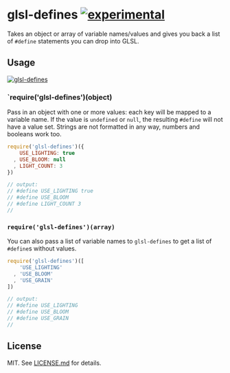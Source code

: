# glsl-defines [![experimental](http://hughsk.github.io/stability-badges/dist/experimental.svg)](http://github.com/hughsk/stability-badges) #

Takes an object or array of variable names/values and gives you back a list of `#define` statements you can drop into GLSL.

## Usage ##

[![glsl-defines](https://nodei.co/npm/glsl-defines.png?mini=true)](https://nodei.co/npm/glsl-defines)

### `require('glsl-defines')(object) ###

Pass in an object with one or more values: each key will be mapped to a
variable name. If the value is `undefined` or `null`, the resulting `#define`
will not have a value set. Strings are not formatted in any way, numbers
and booleans work too.

``` javascript
require('glsl-defines')({
    USE_LIGHTING: true
  , USE_BLOOM: null
  , LIGHT_COUNT: 3
})

// output:
// #define USE_LIGHTING true
// #define USE_BLOOM
// #define LIGHT_COUNT 3
//
```

### `require('glsl-defines')(array)` ###

You can also pass a list of variable names to `glsl-defines` to get a list of
`#define`s without values.

``` javascript
require('glsl-defines')([
    'USE_LIGHTING'
  , 'USE_BLOOM'
  , 'USE_GRAIN'
])

// output:
// #define USE_LIGHTING
// #define USE_BLOOM
// #define USE_GRAIN
//
```

## License ##

MIT. See [LICENSE.md](http://github.com/hughsk/glsl-defines/blob/master/LICENSE.md) for details.
